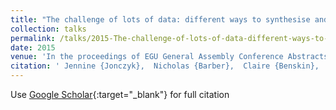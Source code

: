```yaml
---
title: "The challenge of lots of data: different ways to synthesise and visualise high frequency catchment data"
collection: talks
permalink: /talks/2015-The-challenge-of-lots-of-data-different-ways-to-synthesise-and-visualise-high-frequency-catchment-data
date: 2015
venue: 'In the proceedings of EGU General Assembly Conference Abstracts'
citation: ' Jennine {Jonczyk},  Nicholas {Barber},  Claire {Benskin},  Maria {Snell},  Clare {Deasy},  Sim {Reaney},  Paul {Quinn},  Gareth {Owen}, &quot;The challenge of lots of data: different ways to synthesise and visualise high frequency catchment data.&quot; In the proceedings of EGU General Assembly Conference Abstracts, 2015.'
---
```

Use [Google Scholar](https://scholar.google.com/scholar?q=The+challenge+of+lots+of+data:+different+ways+to+synthesise+and+visualise+high+frequency+catchment+data){:target="_blank"} for full citation